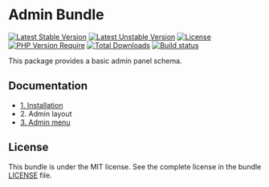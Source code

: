 # Admin Bundle

[![Latest Stable Version](https://poser.pugx.org/softspring/admin-bundle/v/stable.svg)](https://packagist.org/packages/softspring/admin-bundle)
[![Latest Unstable Version](https://poser.pugx.org/softspring/admin-bundle/v/unstable.svg)](https://packagist.org/packages/softspring/admin-bundle)
[![License](https://poser.pugx.org/softspring/admin-bundle/license.svg)](https://packagist.org/packages/softspring/admin-bundle)
[![PHP Version Require](http://poser.pugx.org/softspring/admin-bundle/require/php)](https://packagist.org/packages/softspring/admin-bundle)
[![Total Downloads](https://poser.pugx.org/softspring/admin-bundle/downloads)](https://packagist.org/packages/softspring/admin-bundle)
[![Build status](https://travis-ci.com/softspring/admin-bundle.svg?branch=master)](https://app.travis-ci.com/github/softspring/admin-bundle)

This package provides a basic admin panel schema.

## Documentation

* [1. Installation](docs/1_installation.md)
* 2\. Admin layout
* [3. Admin menu](docs/3_admin_menu.md)

## License

This bundle is under the MIT license. See the complete license in the bundle [LICENSE](LICENSE) file.
